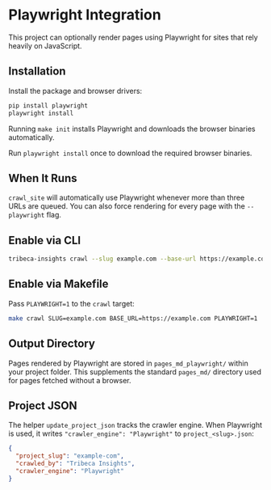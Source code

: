 # Playwright Integration

This project can optionally render pages using Playwright for sites that rely heavily on JavaScript.

## Installation

Install the package and browser drivers:

```bash
pip install playwright
playwright install
```

Running `make init` installs Playwright and downloads the browser binaries automatically.

Run `playwright install` once to download the required browser binaries.

## When It Runs

`crawl_site` will automatically use Playwright whenever more than three URLs are queued. You can also force rendering for every page with the `--playwright` flag.

## Enable via CLI

```bash
tribeca-insights crawl --slug example.com --base-url https://example.com --playwright
```

## Enable via Makefile

Pass `PLAYWRIGHT=1` to the `crawl` target:

```bash
make crawl SLUG=example.com BASE_URL=https://example.com PLAYWRIGHT=1
```

## Output Directory

Pages rendered by Playwright are stored in `pages_md_playwright/` within
your project folder. This supplements the standard `pages_md/` directory
used for pages fetched without a browser.

## Project JSON

The helper `update_project_json` tracks the crawler engine. When Playwright
is used, it writes `"crawler_engine": "Playwright"` to
`project_<slug>.json`:

```json
{
  "project_slug": "example-com",
  "crawled_by": "Tribeca Insights",
  "crawler_engine": "Playwright"
}
```

